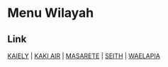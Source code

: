 # Menu Wilayah

## Link

[KAIELY](https://github.com/gigit-pemilu/pemilu-2024-81-maluku/tree/main/pileg-dpr/hitung-suara/sub/81-maluku/sub/04-buru/sub/14-teluk-kaiely/sub/2001-kaiely)
 | 
[KAKI AIR](https://github.com/gigit-pemilu/pemilu-2024-81-maluku/tree/main/pileg-dpr/hitung-suara/sub/81-maluku/sub/04-buru/sub/14-teluk-kaiely/sub/2004-kaki-air)
 | 
[MASARETE](https://github.com/gigit-pemilu/pemilu-2024-81-maluku/tree/main/pileg-dpr/hitung-suara/sub/81-maluku/sub/04-buru/sub/14-teluk-kaiely/sub/2002-masarete)
 | 
[SEITH](https://github.com/gigit-pemilu/pemilu-2024-81-maluku/tree/main/pileg-dpr/hitung-suara/sub/81-maluku/sub/04-buru/sub/14-teluk-kaiely/sub/2005-seith)
 | 
[WAELAPIA](https://github.com/gigit-pemilu/pemilu-2024-81-maluku/tree/main/pileg-dpr/hitung-suara/sub/81-maluku/sub/04-buru/sub/14-teluk-kaiely/sub/2003-waelapia)


